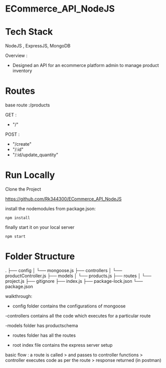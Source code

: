 # ECommerce_API_NodeJS

# Tech Stack
NodeJS , ExpressJS, MongoDB

Overview :
- Designed an API for an ecommerce platform admin to manage product inventory

# Routes
base route :/products

GET : 
 - "/"
 
 POST :
  - "/create"
  - "/:id"
  - "/:id/update_quantity"
  
  # Run Locally
   Clone the Project
   
   https://github.com/Rk344300/ECommerce_API_NodeJS
   
   install the nodemodules from package.json:

   ```npm install```
   
   finally start it on your local server

   ```npm start```
   
# Folder Structure

.
├── config
│   └── mongoose.js
├── controllers
│   └── productController.js
├── models
│   └── products.js
├── routes
│   └── project.js
├── gitignore
├── index.js
├── package-lock.json
└── package.json

walkthrough:
- config folder contains the configurations of mongoose

-controllers contains all the code which executes for a particular route

-models folder has  productschema 

- routes folder has all the routes

- root index file contains the express server setup

basic flow : a route is called > and passes to controller functions >
controller executes code as per the route > response returned (in postman)
